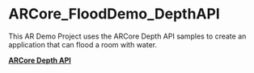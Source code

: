 # ARCore_FloodDemo_DepthAPI

This AR Demo Project uses the ARCore Depth API samples to create an application that can flood a room with water.

[**ARCore Depth API**](https://developers.google.com/ar/develop/unity/depth/overview)
